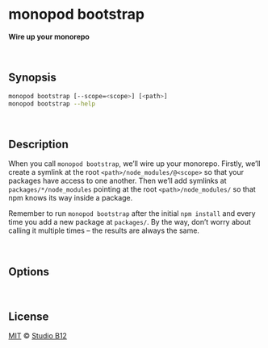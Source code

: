 <a id="/"></a>&nbsp;

# monopod bootstrap

**Wire up your monorepo**




<a id="/synopsis"></a>&nbsp;

## Synopsis

```sh
monopod bootstrap [--scope=<scope>] [<path>]
monopod bootstrap --help
```




<a id="/description"></a>&nbsp;

## Description

When you call `monopod bootstrap`, we’ll wire up your monorepo. Firstly, we’ll create a symlink at the root `<path>/node_modules/@<scope>` so that your packages have access to one another. Then we’ll add symlinks at `packages/*/node_modules` pointing at the root `<path>/node_modules/` so that npm knows its way inside a package.

Remember to run `monopod bootstrap` after the initial `npm install` and every time you add a new package at `packages/`. By the way, don’t worry about calling it multiple times – the results are always the same.




<a id="/options"></a>&nbsp;

## Options

<!-- @options start -->
<!-- @options end -->




<a id="/license"></a>&nbsp;

## License

[MIT](https://git.io/monopod.License) © [Studio B12](http://studio-b12.de)
